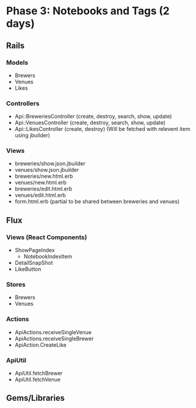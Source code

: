 # Phase 3: Notebooks and Tags (2 days)

## Rails
### Models
* Brewers
* Venues
* Likes

### Controllers
* Api::BreweriesController (create, destroy, search, show, update)
* Api::VenuesController (create, destroy, search, show, update)
* Api::LikesController (create, destroy) (Will be fetched with relevent item
using jbuilder)

### Views
* breweries/show.json.jbuilder
* venues/show.json.jbuilder
* breweries/new.html.erb
* venues/new.html.erb
* breweries/edit.html.erb
* venues/edit.html.erb
* form.html.erb (partial to be shared between breweries and venues)

## Flux
### Views (React Components)
* ShowPageIndex
  - NotebookIndexItem
* DetailSnapShot
* LikeButton

### Stores
* Brewers
* Venues

### Actions
* ApiActions.receiveSingleVenue
* ApiActions.receiveSingleBrewer
* ApiAction.CreateLike

### ApiUtil
* ApiUtil.fetchBrewer
* ApiUtil.fetchVenue

## Gems/Libraries
